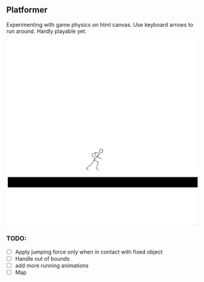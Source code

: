 Platformer
-----

Experimenting with game physics on html canvas. Use keyboard arrows to run around. Hardly playable yet.

![Platformer screenshot](./platformer.gif)


### TODO:
  - [ ] Apply jumping force only when in contact with fixed object
  - [ ] Handle out of bounds
  - [ ] add more running animations
  - [ ] Map